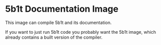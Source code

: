 # 5b1t Documentation Image

This image can compile 5b1t and its documentation.

If you want to just run 5b1t code you probably want the 5b1t image, which already contains a built version of the compiler.
